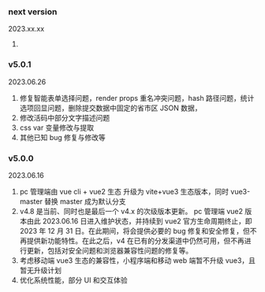 ### next version

2023.xx.xx

1.

### v5.0.1

2023.06.26

1. 修复智能表单选择问题，render props 重名冲突问题，hash 路径问题，统计选项回显问题，删除提交数据中固定的省市区 JSON 数据，
2. 修改活码中部分文字描述问题
3. css var 变量修改与提取
4. 其他已知 bug 修复与修改等

### v5.0.0

2023.06.16

1. pc 管理端由 vue cli + vue2 生态 升级为 vite+vue3 生态版本，同时 vue3-master 替换 master 成为默认分支
2. v4.8 是当前、同时也是最后一个 v4.x 的次级版本更新。 pc 管理端 vue2 版本由此 2023.06.16 日进入维护状态，并持续到 vue2 官方生命周期终止，即 2023 年 12 月 31 日。在此期间，将会提供必要的 bug 修复和安全修复，但不再提供新功能特性。在此之后，v4 在已有的分发渠道中仍然可用，但不再进行更新，包括对安全问题和浏览器兼容性问题的修复等。
3. 考虑移动端 vue3 生态的兼容性，小程序端和移动 web 端暂不升级 vue3，且暂无升级计划
4. 优化系统性能，部分 UI 和交互体验
